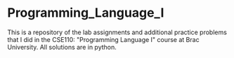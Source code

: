 # Programming_Language_I
This is a repository of the lab assignments and additional practice problems that I did in the CSE110: "Programming Language I" course at Brac University.
All solutions are in python.

